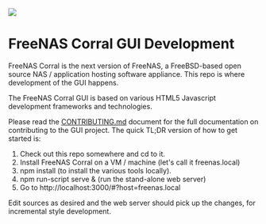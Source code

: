 <img src="https://raw.githubusercontent.com/freenas/gui/master/Shark.jpg">

# FreeNAS Corral GUI Development

FreeNAS Corral is the next version of FreeNAS, a FreeBSD-based open source NAS / application hosting software appliance. This repo is where development of the GUI happens.

The FreeNAS Corral GUI is based on various HTML5 Javascript development frameworks and technologies.

Please read the [CONTRIBUTING.md](https://github.com/freenas/gui/blob/master/CONTRIBUTING.md) document for the full documentation on contributing to the GUI project.  The quick TL;DR version of how to get started is:

1. Check out this repo somewhere and cd to it.
2. Install FreeNAS Corral on a VM / machine (let's call it freenas.local)
3. npm install (to install the various tools locally).
4. npm run-script serve & (run the stand-alone web server)
5. Go to http://localhost:3000/#?host=freenas.local

Edit sources as desired and the web server should pick up the changes, for
incremental style development.
